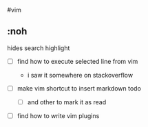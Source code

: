 #vim

## :noh
hides search highlight

- [ ] find how to execute selected line from vim
  - i saw it somewhere on stackoverflow

- [ ] make vim shortcut to insert markdown todo
  - [ ] and other to mark it as read

- [ ] find how to write vim plugins

